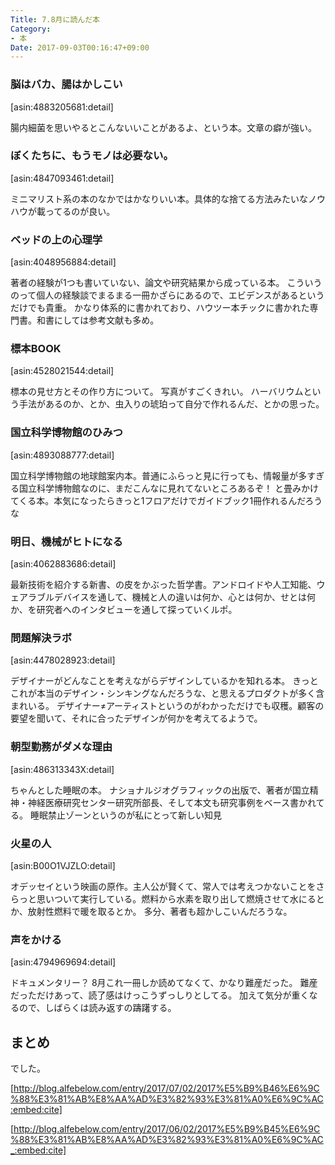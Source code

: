 ```yaml
---
Title: 7.8月に読んだ本
Category:
- 本
Date: 2017-09-03T00:16:47+09:00
---
```


### 脳はバカ、腸はかしこい


[asin:4883205681:detail]


腸内細菌を思いやるとこんないいことがあるよ、という本。文章の癖が強い。


### ぼくたちに、もうモノは必要ない。


[asin:4847093461:detail]


ミニマリスト系の本のなかではかなりいい本。具体的な捨てる方法みたいなノウハウが載ってるのが良い。


### ベッドの上の心理学


[asin:4048956884:detail]

著者の経験が1つも書いていない、論文や研究結果から成っている本。
こういうのって個人の経験談でまるまる一冊かざらにあるので、エビデンスがあるというだけでも貴重。
かなり体系的に書かれており、ハウツー本チックに書かれた専門書。和書にしては参考文献も多め。


### 標本BOOK

[asin:4528021544:detail]

標本の見せ方とその作り方について。
写真がすごくきれい。
ハーバリウムという手法があるのか、とか、虫入りの琥珀って自分で作れるんだ、とかの思った。


### 国立科学博物館のひみつ

[asin:4893088777:detail]

国立科学博物館の地球館案内本。普通にふらっと見に行っても、情報量が多すぎる国立科学博物館なのに、まだこんなに見れてないところあるぞ！ と畳みかけてくる本。本気になったらきっと1フロアだけでガイドブック1冊作れるんだろうな


### 明日、機械がヒトになる

[asin:4062883686:detail]

最新技術を紹介する新書、の皮をかぶった哲学書。アンドロイドや人工知能、ウェアラブルデバイスを通して、機械と人の違いは何か、心とは何か、せとは何か、を研究者へのインタビューを通して探っていくルポ。


### 問題解決ラボ

[asin:4478028923:detail]

デザイナーがどんなことを考えながらデザインしているかを知れる本。
きっとこれが本当のデザイン・シンキングなんだろうな、と思えるプロダクトが多く含まれいる。
デザイナー≠アーティストというのがわかっただけでも収穫。顧客の要望を聞いて、それに合ったデザインが何かを考えてるようで。


### 朝型勤務がダメな理由

[asin:486313343X:detail]

ちゃんとした睡眠の本。
ナショナルジオグラフィックの出版で、著者が国立精神・神経医療研究センター研究所部長、そして本文も研究事例をベース書かれてる。
睡眠禁止ゾーンというのが私にとって新しい知見


### 火星の人

[asin:B00O1VJZLO:detail]

オデッセイという映画の原作。主人公が賢くて、常人では考えつかないことをさらっと思いついて実行している。燃料から水素を取り出して燃焼させて水にるとか、放射性燃料で暖を取るとか。
多分、著者も超かしこいんだろうな。

### 声をかける

[asin:4794969694:detail]

ドキュメンタリー？ 
8月これ一冊しか読めてなくて、かなり難産だった。
難産だっただけあって、読了感はけっこうずっしりとしてる。
加えて気分が重くなるので、しばらくは読み返すの躊躇する。


## まとめ

でした。

[http://blog.alfebelow.com/entry/2017/07/02/2017%E5%B9%B46%E6%9C%88%E3%81%AB%E8%AA%AD%E3%82%93%E3%81%A0%E6%9C%AC:embed:cite]

[http://blog.alfebelow.com/entry/2017/06/02/2017%E5%B9%B45%E6%9C%88%E3%81%AB%E8%AA%AD%E3%82%93%E3%81%A0%E6%9C%AC_:embed:cite]

